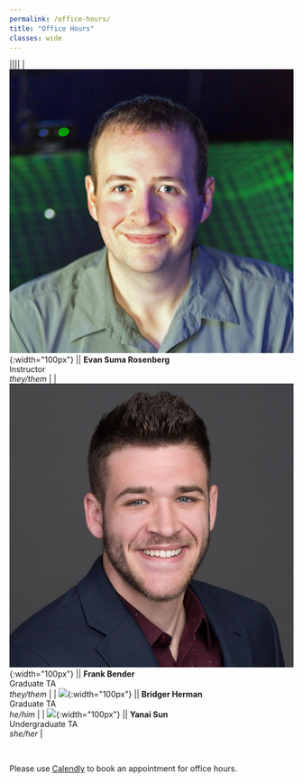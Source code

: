 ```yaml
---
permalink: /office-hours/
title: "Office Hours"
classes: wide
---
```


||||
| ![](/images/evan.jpg){:width="100px"} || **Evan Suma Rosenberg** <br> Instructor <br> *they/them* |
| ![](/images/frank.jpg){:width="100px"} || **Frank Bender** <br> Graduate TA <br> *they/them* |
| ![](/images/bridger.png){:width="100px"} || **Bridger Herman** <br> Graduate TA <br> *he/him* |
| ![](/images/yanai.png){:width="100px"} || **Yanai Sun** <br> Undergraduate TA <br> *she/her* |

<br>

Please use [Calendly](https://calendly.com/csci-4611/office-hours) to book an appointment for office hours.